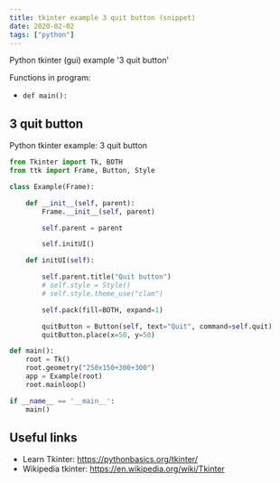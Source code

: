 ```yaml
---
title: tkinter example 3 quit button (snippet)
date: 2020-02-02
tags: ["python"]
---
```

Python tkinter (gui) example '3 quit button'

Functions in program: 
* `def main():`

## 3 quit button

Python tkinter example: 3 quit button

```python
from Tkinter import Tk, BOTH
from ttk import Frame, Button, Style

class Example(Frame):

    def __init__(self, parent):
        Frame.__init__(self, parent)

        self.parent = parent

        self.initUI()

    def initUI(self):

        self.parent.title("Quit button")
        # self.style = Style()
        # self.style.theme_use("clam")

        self.pack(fill=BOTH, expand=1)

        quitButton = Button(self, text="Quit", command=self.quit)
        quitButton.place(x=50, y=50)

def main():
    root = Tk()
    root.geometry("250x150+300+300")
    app = Example(root)
    root.mainloop()

if __name__ == '__main__':
    main()

```

## Useful links

- Learn Tkinter: https://pythonbasics.org/tkinter/
- Wikipedia tkinter: https://en.wikipedia.org/wiki/Tkinter
